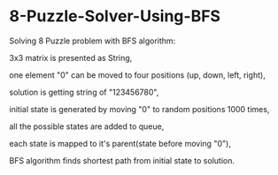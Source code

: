 # 8-Puzzle-Solver-Using-BFS
Solving 8 Puzzle problem with BFS algorithm:

3x3 matrix is presented as String,

one element "0" can be moved to four positions (up, down, left, right),

solution is getting string of "123456780",

initial state is generated by moving "0" to random positions 1000 times,

all the possible states are added to queue,

each state is mapped to it's parent(state before moving "0"),

BFS algorithm finds shortest path from initial state to solution.
